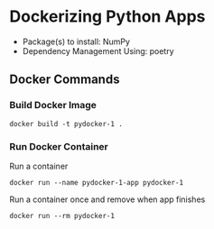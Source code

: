 # Dockerizing Python Apps

- Package(s) to install: NumPy
- Dependency Management Using: poetry

## Docker Commands
### Build Docker Image
```commandline
docker build -t pydocker-1 .
```

### Run Docker Container
Run a container
```commandline
docker run --name pydocker-1-app pydocker-1
```

Run a container once and remove when app finishes
```commandline
docker run --rm pydocker-1
```